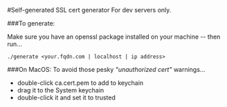 #Self-generated SSL cert generator
For dev servers only. 

###To generate:

Make sure you have an openssl package installed on your machine -- then run...

    ./generate <your.fqdn.com | localhost | ip address>


###On MacOS: To avoid those pesky _"unauthorized cert"_ warnings...

  - double-click ca.cert.pem to add to keychain
  - drag it to the System keychain
  - double-click it and set it to trusted
